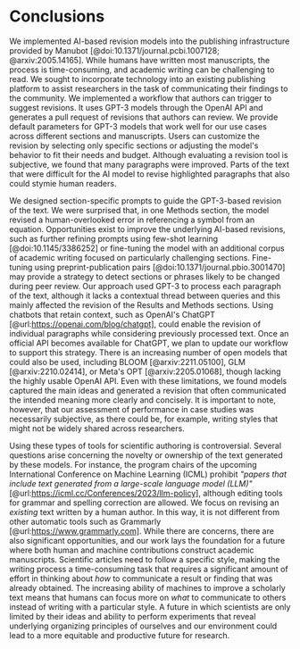 # Conclusions

We implemented AI-based revision models into the publishing infrastructure provided by Manubot [@doi:10.1371/journal.pcbi.1007128; @arxiv:2005.14165].
While humans have written most manuscripts, the process is time-consuming, and academic writing can be challenging to read.
We sought to incorporate technology into an existing publishing platform to assist researchers in the task of communicating their findings to the community.
We implemented a workflow that authors can trigger to suggest revisions.
It uses GPT-3 models through the OpenAI API and generates a pull request of revisions that authors can review.
We provide default parameters for GPT-3 models that work well for our use cases across different sections and manuscripts.
Users can customize the revision by selecting only specific sections or adjusting the model's behavior to fit their needs and budget.
Although evaluating a revision tool is subjective, we found that many paragraphs were improved.
Parts of the text that were difficult for the AI model to revise highlighted paragraphs that also could stymie human readers.


We designed section-specific prompts to guide the GPT-3-based revision of the text.
We were surprised that, in one Methods section, the model revised a human-overlooked error in referencing a symbol from an equation.
Opportunities exist to improve the underlying AI-based revisions, such as further refining prompts using few-shot learning [@doi:10.1145/3386252] or fine-tuning the model with an additional corpus of academic writing focused on particularly challenging sections.
Fine-tuning using preprint-publication pairs [@doi:10.1371/journal.pbio.3001470] may provide a strategy to detect sections or phrases likely to be changed during peer review.
Our approach used GPT-3 to process each paragraph of the text, although it lacks a contextual thread between queries and this mainly affected the revision of the Results and Methods sections.
Using chatbots that retain context, such as OpenAI's ChatGPT [@url:https://openai.com/blog/chatgpt], could enable the revision of individual paragraphs while considering previously processed text.
Once an official API becomes available for ChatGPT, we plan to update our workflow to support this strategy.
There is an increasing number of open models that could also be used, including BLOOM [@arxiv:2211.05100], GLM [@arxiv:2210.02414], or Meta's OPT [@arxiv:2205.01068], though lacking the highly usable OpenAI API.
Even with these limitations, we found models captured the main ideas and generated a revision that often communicated the intended meaning more clearly and concisely.
It is important to note, however, that our assessment of performance in case studies was necessarily subjective, as there could be, for example, writing styles that might not be widely shared across researchers.


Using these types of tools for scientific authoring is controversial.
Several questions arise concerning the novelty or ownership of the text generated by these models.
For instance, the program chairs of the upcoming International Conference on Machine Learning (ICML) prohibit *"papers that include text generated from a large-scale language model (LLM)"* [@url:https://icml.cc/Conferences/2023/llm-policy], although editing tools for grammar and spelling correction are allowed.
We focus on revising an *existing* text written by a human author.
In this way, it is not different from other automatic tools such as Grammarly [@url:https://www.grammarly.com].
While there are concerns, there are also significant opportunities, and our work lays the foundation for a future where both human and machine contributions construct academic manuscripts.
Scientific articles need to follow a specific style, making the writing process a time-consuming task that requires a significant amount of effort in thinking about *how* to communicate a result or finding that was already obtained.
The increasing ability of machines to improve a scholarly text means that humans can focus more on *what* to communicate to others instead of writing with a particular style.
A future in which scientists are only limited by their ideas and ability to perform experiments that reveal underlying organizing principles of ourselves and our environment could lead to a more equitable and productive future for research.
